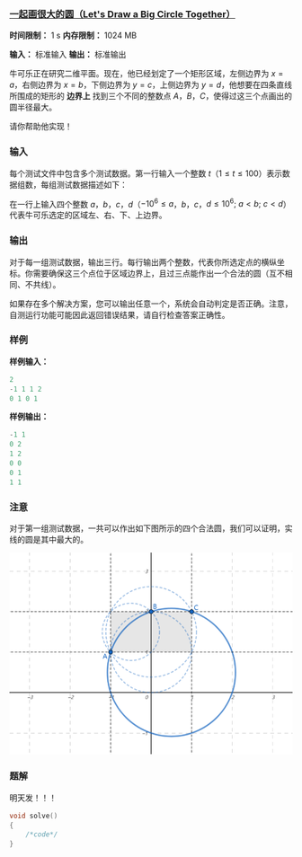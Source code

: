 ### [一起画很大的圆（Let's Draw a Big Circle Together）](https://ac.nowcoder.com/acm/contest/95334/H)

**时间限制：** 1 s
**内存限制：** 1024 MB

**输入：** 标准输入
**输出：** 标准输出



牛可乐正在研究二维平面。现在，他已经划定了一个矩形区域，左侧边界为 $x=a$，右侧边界为 $x=b$，下侧边界为 $y=c$，上侧边界为 $y=d$，他想要在四条直线所围成的矩形的 **边界上** 找到三个不同的整数点 $A$，$B$，$C$，使得过这三个点画出的圆半径最大。  

请你帮助他实现！







### 输入

每个测试文件中包含多个测试数据。第一行输入一个整数 $t$（$1 \leq t \leq 100$）表示数据组数，每组测试数据描述如下：

在一行上输入四个整数 $a$，$b$，$c$，$d$（$-10^6 \le a$，$b$，$c$，$d \le 10^6;\ a < b;\ c < d$）代表牛可乐选定的区域左、右、下、上边界。





### 输出

对于每一组测试数据，输出三行。每行输出两个整数，代表你所选定点的横纵坐标。你需要确保这三个点位于区域边界上，且过三点能作出一个合法的圆（互不相同、不共线）。  

如果存在多个解决方案，您可以输出任意一个，系统会自动判定是否正确。注意，自测运行功能可能因此返回错误结果，请自行检查答案正确性。





### 样例

**样例输入：**

```cpp
2
-1 1 1 2
0 1 0 1
```



**样例输出：**

```cpp
-1 1
0 2
1 2
0 0
0 1
1 1
```





### 注意

对于第一组测试数据，一共可以作出如下图所示的四个合法圆，我们可以证明，实线的圆是其中最大的。

![](assets/2025-08-07-01.png)





### 题解

明天发！！！



```cpp
void solve()
{
	/*code*/
}
```